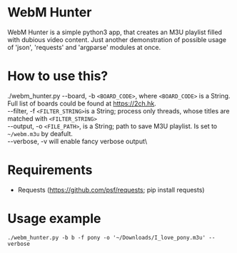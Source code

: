 # WebM Hunter
WebM Hunter is a simple python3 app, that creates an M3U playlist filled with dubious video content.
Just another demonstration of possible usage of 'json', 'requests' and 'argparse' modules at once.

# How to use this?
./webm_hunter.py 
   --board, -b `<BOARD_CODE>`, where `<BOARD_CODE>` is a String. Full list of boards could be found at https://2ch.hk. \
   --filter, -f `<FILTER_STRING>`is a String; process only threads, whose titles are matched with `<FILTER_STRING>`\
   --output, -o `<FILE_PATH>`, is a String; path to save M3U playlist. Is set to `~/webm.m3u` by deafult.\
   --verbose, -v will enable fancy verbose output\

# Requirements
* Requests (https://github.com/psf/requests; pip install requests)

# Usage example
`./webm_hunter.py -b b -f pony -o '~/Downloads/I_love_pony.m3u' --verbose`

